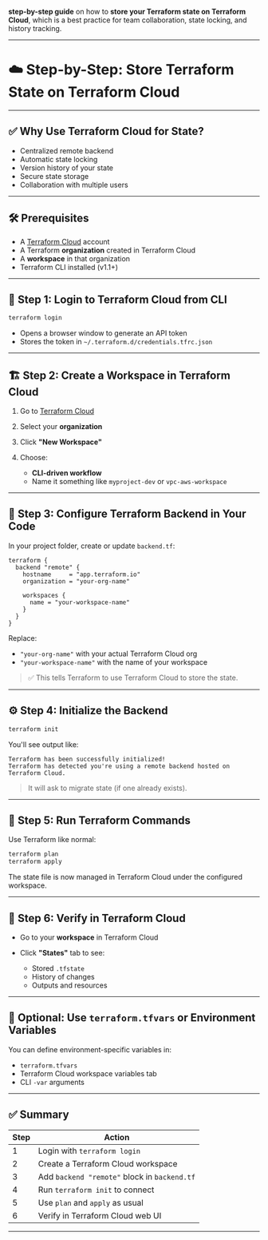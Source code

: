  **step-by-step guide** on how to **store your Terraform state on Terraform Cloud**, which is a best practice for team collaboration, state locking, and history tracking.

---

# ☁️ Step-by-Step: Store Terraform State on Terraform Cloud

---

## ✅ Why Use Terraform Cloud for State?

* Centralized remote backend
* Automatic state locking
* Version history of your state
* Secure state storage
* Collaboration with multiple users

---

## 🛠 Prerequisites

* A [Terraform Cloud](https://app.terraform.io/) account
* A Terraform **organization** created in Terraform Cloud
* A **workspace** in that organization
* Terraform CLI installed (v1.1+)

---

## 🧭 Step 1: Login to Terraform Cloud from CLI

```bash
terraform login
```

* Opens a browser window to generate an API token
* Stores the token in `~/.terraform.d/credentials.tfrc.json`

---

## 🏗️ Step 2: Create a Workspace in Terraform Cloud

1. Go to [Terraform Cloud](https://app.terraform.io/)
2. Select your **organization**
3. Click **"New Workspace"**
4. Choose:

   * **CLI-driven workflow**
   * Name it something like `myproject-dev` or `vpc-aws-workspace`

---

## 📄 Step 3: Configure Terraform Backend in Your Code

In your project folder, create or update `backend.tf`:

```hcl
terraform {
  backend "remote" {
    hostname     = "app.terraform.io"
    organization = "your-org-name"

    workspaces {
      name = "your-workspace-name"
    }
  }
}
```

Replace:

* `"your-org-name"` with your actual Terraform Cloud org
* `"your-workspace-name"` with the name of your workspace

> ✅ This tells Terraform to use Terraform Cloud to store the state.

---

## ⚙️ Step 4: Initialize the Backend

```bash
terraform init
```

You'll see output like:

```
Terraform has been successfully initialized!
Terraform has detected you're using a remote backend hosted on Terraform Cloud.
```

> It will ask to migrate state (if one already exists).

---

## 🚀 Step 5: Run Terraform Commands

Use Terraform like normal:

```bash
terraform plan
terraform apply
```

The state file is now managed in Terraform Cloud under the configured workspace.

---

## 🔎 Step 6: Verify in Terraform Cloud

* Go to your **workspace** in Terraform Cloud
* Click **"States"** tab to see:

  * Stored `.tfstate`
  * History of changes
  * Outputs and resources

---

## 🧼 Optional: Use `terraform.tfvars` or Environment Variables

You can define environment-specific variables in:

* `terraform.tfvars`
* Terraform Cloud workspace variables tab
* CLI `-var` arguments

---

## ✅ Summary

| Step | Action                                       |
| ---- | -------------------------------------------- |
| 1    | Login with `terraform login`                 |
| 2    | Create a Terraform Cloud workspace           |
| 3    | Add `backend "remote"` block in `backend.tf` |
| 4    | Run `terraform init` to connect              |
| 5    | Use `plan` and `apply` as usual              |
| 6    | Verify in Terraform Cloud web UI             |

---


